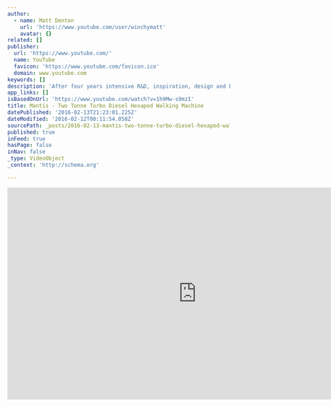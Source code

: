 ```yaml
---
author:
  - name: Matt Denton
    url: 'https://www.youtube.com/user/winchymatt'
    avatar: {}
related: []
publisher:
  url: 'https://www.youtube.com/'
  name: YouTube
  favicon: 'https://www.youtube.com/favicon.ico'
  domain: www.youtube.com
keywords: []
description: 'After four years intensive R&D, inspiration, design and build, Micromagic Systems is proud to unveil Mantis -- the biggest, all-terrain operational hexapod robot in the world. This 2.2-litre Turbo Diesel-powered, British-designed and -built walking machine can be piloted or remote WiFi-controlled, stands 2.8 metres high with a five meter working envelope and weighing in at just under two tonnes.'
app_links: []
isBasedOnUrl: 'https://www.youtube.com/watch?v=1h9Mw-s9mzI'
title: Mantis - Two Tonne Turbo Diesel Hexapod Walking Machine
datePublished: '2016-02-13T21:23:01.225Z'
dateModified: '2016-02-12T00:11:54.058Z'
sourcePath: _posts/2016-02-13-mantis-two-tonne-turbo-diesel-hexapod-walking-machine.md
published: true
inFeed: true
hasPage: false
inNav: false
_type: VideoObject
_context: 'http://schema.org'

---
```

<iframe src="https://cdn.embedly.com/widgets/media.html?src=https%3A%2F%2Fwww.youtube.com%2Fembed%2F1h9Mw-s9mzI%3Ffeature%3Doembed&amp;url=https%3A%2F%2Fwww.youtube.com%2Fwatch%3Fv%3D1h9Mw-s9mzI&amp;image=https%3A%2F%2Fi.ytimg.com%2Fvi%2F1h9Mw-s9mzI%2Fhqdefault.jpg&amp;key=b7d04c9b404c499eba89ee7072e1c4f7&amp;type=text%2Fhtml&amp;schema=youtube" width="854" height="480" scrolling="no" frameborder="0" allowfullscreen="allowfullscreen" style=""></iframe>